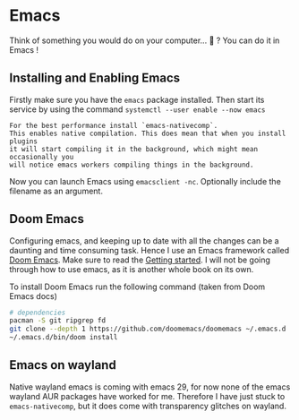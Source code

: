 # Emacs

Think of something you would do on your computer... 🤔 ? You can do it in Emacs !

## Installing and Enabling Emacs

Firstly make sure you have the `emacs` package installed.
Then start its service by using the command `systemctl --user enable --now emacs`

```admonish tip
For the best performance install `emacs-nativecomp`. 
This enables native compilation. This does mean that when you install plugins
it will start compiling it in the background, which might mean occasionally you 
will notice emacs workers compiling things in the background.
```

Now you can launch Emacs using `emacsclient -nc`. Optionally include the filename as an argument.

## Doom Emacs

Configuring emacs, and keeping up to date with all the changes can be a daunting and
time consuming task. Hence I use an Emacs framework called
[Doom Emacs](https://github.com/doomemacs/doomemacs). Make sure to read the
[Getting started](https://github.com/doomemacs/doomemacs/blob/master/docs/getting_started.org).
I will not be going through how to use emacs, as it is another whole book on its own.

To install Doom Emacs run the following command (taken from Doom Emacs docs)

```sh
# dependencies
pacman -S git ripgrep fd
git clone --depth 1 https://github.com/doomemacs/doomemacs ~/.emacs.d
~/.emacs.d/bin/doom install
```

## Emacs on wayland

Native wayland emacs is coming with emacs 29, for now none of the emacs wayland AUR packages have worked for me.
Therefore I have just stuck to `emacs-nativecomp`, but it does come with transparency glitches on wayland.
